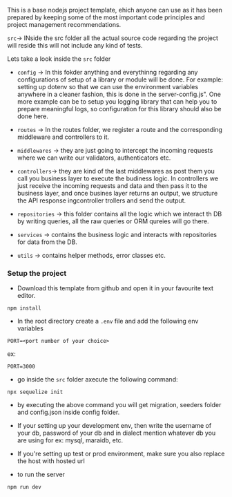This is a base nodejs project template, ehich anyone can use as it has been prepared by keeping some of the most important code principles and project management recommendations.


`src`-> INside the src folder all the actual source code regarding the project will reside this will not include any kind of tests.

Lets take a look inside the `src` folder

- `config` -> In this fokder anything and everythinng regarding any configurations of setup of a library or module will be done. For example: setting up dotenv so that we can use the environment variables anywhere in a cleaner fashion, this is done in the server-config.js". One more example can be to setup you logging library that can help you to prepare meaningful logs, so configuration for this library should also be done here.

- `routes` -> In the routes folder, we register a route and the corresponding middleware and controllers to it.

- `middlewares` -> they are just going to intercept the incoming requests where we can write our validators, authenticators etc.

- `controllers`-> they are kind of the last middlewares as post them you call you business layer to execute the budiness logic. In controllers we just receive the incoming requests and data and then pass it to the business layer, and once busines layer returns an output, we structure the API response ingcontroller trollers and send the output.

- `repositories` -> this folder contains all the logic which we interact th DB by writing queries, all the raw queries or ORM qureies will go there.

- `services` -> contains the business logic and interacts with repositories for data from the DB.

- `utils` -> contains helper methods, error classes etc.

### Setup the project 

- Download this template from github and open it in your favourite text editor.

```
npm install
```

- In the root directory create a `.env` file and add the following env variables
```
PORT=<port number of your choice>
```
ex:
```
PORT=3000
```
- go inside  the `src` folder axecute the following command:
```
npx sequelize init
```

- by executing the above command you will get migration, seeders folder and config.json inside config folder.
<!-- - Inside the 'src/config folder create a file named as `config.json` and write them following code: 

```
{
  "development": {
    "username": "root",
    "password": null,
    "database": "database_development",
    "host": "127.0.0.1",
    "dialect": "mysql"
  },
  "test": {
    "username": "root",
    "password": null,
    "database": "database_test",
    "host": "127.0.0.1",
    "dialect": "mysql"
  },
  "production": {
    "username": "root",
    "password": null,
    "database": "database_production",
    "host": "127.0.0.1",
    "dialect": "mysql"
  }
}
``` -->
- If your setting up your development env, then write the username of your db, password of your db and in dialect mention whatever db you are using for ex: mysql, maraidb, etc.

- If you're setting up test or prod environment, make sure you also replace the host with hosted url

- to run the server

```
npm run dev
```

<!-- ```
- npx sequelize db:create
- npx sequelize model:create --name Airplane --attributes modelNumber:string,capacity:integer
- npx sequelize db:migrate

``` -->